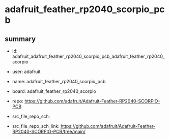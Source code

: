# adafruit_feather_rp2040_scorpio_pcb
 
## summary 
* id: adafruit_adafruit_feather_rp2040_scorpio_pcb_adafruit_feather_rp2040_scorpio
* user: adafruit
* name: adafruit_feather_rp2040_scorpio_pcb
* board: adafruit_feather_rp2040_scorpio
* repo: https://github.com/adafruit/Adafruit-Feather-RP2040-SCORPIO-PCB



* src_file_repo_sch: 
* src_file_repo_sch_link: https://github.com/adafruit/Adafruit-Feather-RP2040-SCORPIO-PCB/tree/main/






